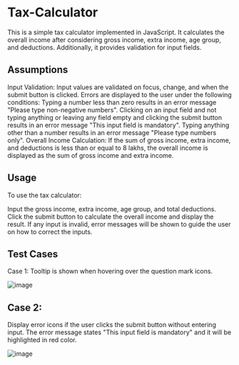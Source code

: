 # Tax-Calculator

This is a simple tax calculator implemented in JavaScript. It calculates the overall income after considering gross income, extra income, age group, and deductions. Additionally, it provides validation for input fields.

## Assumptions
Input Validation:
Input values are validated on focus, change, and when the submit button is clicked.
Errors are displayed to the user under the following conditions:
Typing a number less than zero results in an error message "Please type non-negative numbers".
Clicking on an input field and not typing anything or leaving any field empty and clicking the submit button results in an error message "This input field is mandatory".
Typing anything other than a number results in an error message "Please type numbers only".
Overall Income Calculation:
If the sum of gross income, extra income, and deductions is less than or equal to 8 lakhs, the overall income is displayed as the sum of gross income and extra income.

## Usage
To use the tax calculator:

Input the gross income, extra income, age group, and total deductions.
Click the submit button to calculate the overall income and display the result.
If any input is invalid, error messages will be shown to guide the user on how to correct the inputs.

## Test Cases
Case 1: Tooltip is shown when hovering over the question mark icons.

![image](https://github.com/SheWe786/Tax-calculator/assets/116451611/122749db-be54-4310-bd55-130975248696)

## Case 2: 
Display error icons if the user clicks the submit button without entering input. The error message states "This input field is mandatory" and it will be highlighted in red color.

![image](https://github.com/SheWe786/Tax-calculator/assets/116451611/5691b743-7983-45cd-bf55-a30d48bc1c29)

